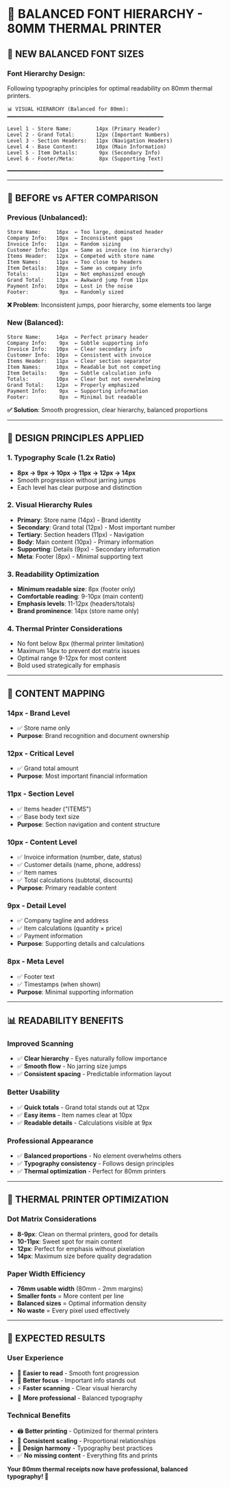# 🎨 BALANCED FONT HIERARCHY - 80MM THERMAL PRINTER

## 📏 **NEW BALANCED FONT SIZES**

### **Font Hierarchy Design:**
Following typography principles for optimal readability on 80mm thermal printers.

```
📊 VISUAL HIERARCHY (Balanced for 80mm):
━━━━━━━━━━━━━━━━━━━━━━━━━━━━━━━━━━━━━━━━━━━━━━━━━━━

Level 1 - Store Name:        14px (Primary Header)
Level 2 - Grand Total:       12px (Important Numbers)  
Level 3 - Section Headers:   11px (Navigation Headers)
Level 4 - Base Content:      10px (Main Information)
Level 5 - Item Details:       9px (Secondary Info)
Level 6 - Footer/Meta:        8px (Supporting Text)

━━━━━━━━━━━━━━━━━━━━━━━━━━━━━━━━━━━━━━━━━━━━━━━━━━━
```

---

## 🔄 **BEFORE vs AFTER COMPARISON**

### **Previous (Unbalanced):**
```
Store Name:     16px  ← Too large, dominated header
Company Info:   10px  ← Inconsistent gaps
Invoice Info:   11px  ← Random sizing
Customer Info:  11px  ← Same as invoice (no hierarchy)
Items Header:   12px  ← Competed with store name
Item Names:     11px  ← Too close to headers
Item Details:   10px  ← Same as company info
Totals:         11px  ← Not emphasized enough
Grand Total:    13px  ← Awkward jump from 11px
Payment Info:   10px  ← Lost in the noise
Footer:          9px  ← Randomly sized
```
**❌ Problem**: Inconsistent jumps, poor hierarchy, some elements too large

### **New (Balanced):**
```
Store Name:     14px  ← Perfect primary header
Company Info:    9px  ← Subtle supporting info
Invoice Info:   10px  ← Clear secondary info
Customer Info:  10px  ← Consistent with invoice
Items Header:   11px  ← Clear section separator
Item Names:     10px  ← Readable but not competing
Item Details:    9px  ← Subtle calculation info
Totals:         10px  ← Clear but not overwhelming
Grand Total:    12px  ← Properly emphasized
Payment Info:    9px  ← Supporting information
Footer:          8px  ← Minimal but readable
```
**✅ Solution**: Smooth progression, clear hierarchy, balanced proportions

---

## 📐 **DESIGN PRINCIPLES APPLIED**

### **1. Typography Scale (1.2x Ratio)**
- **8px → 9px → 10px → 11px → 12px → 14px**
- Smooth progression without jarring jumps
- Each level has clear purpose and distinction

### **2. Visual Hierarchy Rules**
- **Primary**: Store name (14px) - Brand identity
- **Secondary**: Grand total (12px) - Most important number
- **Tertiary**: Section headers (11px) - Navigation
- **Body**: Main content (10px) - Primary information
- **Supporting**: Details (9px) - Secondary information
- **Meta**: Footer (8px) - Minimal supporting text

### **3. Readability Optimization**
- **Minimum readable size**: 8px (footer only)
- **Comfortable reading**: 9-10px (main content)
- **Emphasis levels**: 11-12px (headers/totals)
- **Brand prominence**: 14px (store name only)

### **4. Thermal Printer Considerations**
- No font below 8px (thermal printer limitation)
- Maximum 14px to prevent dot matrix issues
- Optimal range 9-12px for most content
- Bold used strategically for emphasis

---

## 🎯 **CONTENT MAPPING**

### **14px - Brand Level**
- ✅ Store name only
- **Purpose**: Brand recognition and document ownership

### **12px - Critical Level**  
- ✅ Grand total amount
- **Purpose**: Most important financial information

### **11px - Section Level**
- ✅ Items header ("ITEMS")
- ✅ Base body text size
- **Purpose**: Section navigation and content structure

### **10px - Content Level**
- ✅ Invoice information (number, date, status)
- ✅ Customer details (name, phone, address)
- ✅ Item names
- ✅ Total calculations (subtotal, discounts)
- **Purpose**: Primary readable content

### **9px - Detail Level**
- ✅ Company tagline and address
- ✅ Item calculations (quantity × price)
- ✅ Payment information
- **Purpose**: Supporting details and calculations

### **8px - Meta Level**
- ✅ Footer text
- ✅ Timestamps (when shown)
- **Purpose**: Minimal supporting information

---

## 📊 **READABILITY BENEFITS**

### **Improved Scanning**
- ✅ **Clear hierarchy** - Eyes naturally follow importance
- ✅ **Smooth flow** - No jarring size jumps
- ✅ **Consistent spacing** - Predictable information layout

### **Better Usability**
- ✅ **Quick totals** - Grand total stands out at 12px
- ✅ **Easy items** - Item names clear at 10px
- ✅ **Readable details** - Calculations visible at 9px

### **Professional Appearance**
- ✅ **Balanced proportions** - No element overwhelms others
- ✅ **Typography consistency** - Follows design principles
- ✅ **Thermal optimization** - Perfect for 80mm printers

---

## 📱 **THERMAL PRINTER OPTIMIZATION**

### **Dot Matrix Considerations**
- **8-9px**: Clean on thermal printers, good for details
- **10-11px**: Sweet spot for main content
- **12px**: Perfect for emphasis without pixelation
- **14px**: Maximum size before quality degradation

### **Paper Width Efficiency**
- **76mm usable width** (80mm - 2mm margins)
- **Smaller fonts** = More content per line
- **Balanced sizes** = Optimal information density
- **No waste** = Every pixel used effectively

---

## 🎉 **EXPECTED RESULTS**

### **User Experience**
- 📖 **Easier to read** - Smooth font progression
- 🎯 **Better focus** - Important info stands out
- ⚡ **Faster scanning** - Clear visual hierarchy
- 💼 **More professional** - Balanced typography

### **Technical Benefits**
- 🖨️ **Better printing** - Optimized for thermal printers
- 📏 **Consistent scaling** - Proportional relationships
- 🎨 **Design harmony** - Typography best practices
- ✅ **No missing content** - Everything fits and prints

**Your 80mm thermal receipts now have professional, balanced typography! 🎨**

